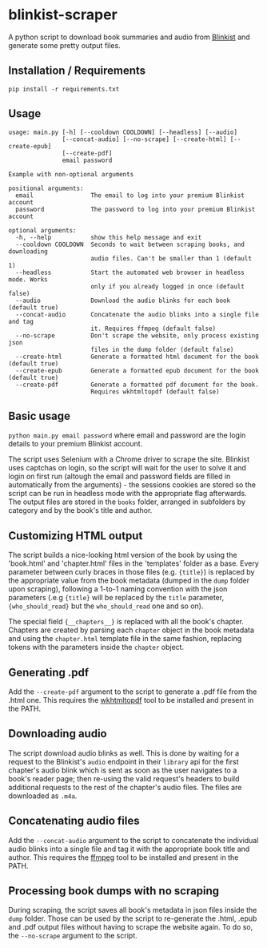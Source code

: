 # blinkist-scraper

A python script to download book summaries and audio from [Blinkist](https://www.blinkist.com/) and generate some pretty output files.

## Installation / Requirements

`pip install -r requirements.txt`

## Usage

```text
usage: main.py [-h] [--cooldown COOLDOWN] [--headless] [--audio]              
               [--concat-audio] [--no-scrape] [--create-html] [--create-epub] 
               [--create-pdf]                                                 
               email password                                                 
                                                                              
Example with non-optional arguments                                           
                                                                              
positional arguments:                                                         
  email                The email to log into your premium Blinkist account    
  password             The password to log into your premium Blinkist account 
                                                                              
optional arguments:                                                           
  -h, --help           show this help message and exit                        
  --cooldown COOLDOWN  Seconds to wait between scraping books, and downloading
                       audio files. Can't be smaller than 1 (default 1)                  
  --headless           Start the automated web browser in headless mode. Works
                       only if you already logged in once (default false)                       
  --audio              Download the audio blinks for each book (default true)               
  --concat-audio       Concatenate the audio blinks into a single file and tag
                       it. Requires ffmpeg (default false)                                    
  --no-scrape          Don't scrape the website, only process existing json   
                       files in the dump folder (default false)                               
  --create-html        Generate a formatted html document for the book (default true)        
  --create-epub        Generate a formatted epub document for the book (default true)       
  --create-pdf         Generate a formatted pdf document for the book.
                       Requires wkhtmltopdf (default false)                                   
```

## Basic usage
`python main.py email password` where email and password are the login details to your premium Blinkist account.

The script uses Selenium with a Chrome driver to scrape the site. Blinkist uses captchas on login, so the script will wait for the user to solve it and login on first run (altough the email and password fields are filled in automatically from the arguments)  - the sessions cookies are stored so the script can be run in headless mode with the appropriate flag afterwards. The output files are stored in the `books` folder, arranged in subfolders by category and by the book's title and author.

## Customizing HTML output
The script builds a nice-looking html version of the book by using the 'book.html' and 'chapter.html' files in the 'templates' folder as a base. Every parameter between curly braces in those files (e.g. `{title}`) is replaced by the appropriate value from the book metadata (dumped in the `dump` folder upon scraping), following a 1-to-1 naming convention with the json parameters (.e.g `{title}` will be replaced by the `title` parameter, `{who_should_read}` but the `who_should_read` one and so on). 

The special field `{__chapters__}` is replaced with all the book's chapter. Chapters are created by parsing each `chapter` object in the book metadata and using the `chapter.html` template file in the same fashion, replacing tokens with the parameters inside the `chapter` object. 

## Generating .pdf
Add the `--create-pdf` argument to the script to generate a .pdf file from the .html one. This requires the [wkhtmltopdf](https://wkhtmltopdf.org/) tool to be installed and present in the PATH.

## Downloading audio
The script download audio blinks as well. This is done by waiting for a request to the Blinkist's `audio` endpoint in their `library` api for the first chapter's audio blink which is sent as soon as the user navigates to a book's reader page; then re-using the valid request's headers to build additional requests to the rest of the chapter's audio files. The files are downloaded as `.m4a`.

## Concatenating audio files
Add the `--concat-audio` argument to the script to concatenate the individual audio blinks into a single file and tag it with the appropriate book title and author. This requires the [ffmpeg](https://www.ffmpeg.org/) tool to be installed and present in the PATH.

## Processing book dumps with no scraping
During scraping, the script saves all book's metadata in json files inside the `dump` folder. Those can be used by the script to re-generate the .html, .epub and .pdf output files without having to scrape the website again. To do so, the `--no-scrape` argument to the script.
